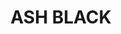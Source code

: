---
layout: product
title: "ASH BLACK "
price: "300" 
desc: "Akrilna formulacija za senčenje"
img_path: "/assets/img/A.MIG-0858.jpg"
brand: "AMMO"
available: false
special_offer: false
new: true
soon: false
cat: "020000"
subcat: "020100"
subsubcat: "020106"
sifra: "A.MIG-0858"
popular: false
---